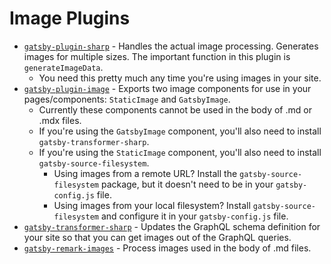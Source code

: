 # Image Plugins

* [`gatsby-plugin-sharp`](https://www.gatsbyjs.com/plugins/gatsby-plugin-sharp/) - Handles the actual image processing. Generates images for multiple sizes. The important function in this plugin is `generateImageData`.
    * You need this pretty much any time you're using images in your site.
* [`gatsby-plugin-image`](https://www.gatsbyjs.com/plugins/gatsby-plugin-image/) - Exports two image components for use in your pages/components: `StaticImage` and `GatsbyImage`.
    * Currently these components cannot be used in the body of .md or .mdx files.
    * If you're using the `GatsbyImage` component, you'll also need to install `gatsby-transformer-sharp`.
    * If you're using the `StaticImage` component, you'll also need to install `gatsby-source-filesystem`.
        * Using images from a remote URL? Install the `gatsby-source-filesystem` package, but it doesn't need to be in your `gatsby-config.js` file.
        * Using images from your local filesystem? Install `gatsby-source-filesystem` and configure it in your `gatsby-config.js` file.
* [`gatsby-transformer-sharp`](https://www.gatsbyjs.com/plugins/gatsby-transformer-sharp/) - Updates the GraphQL schema definition for your site so that you can get images out of the GraphQL queries.
* [`gatsby-remark-images`](https://www.gatsbyjs.com/plugins/gatsby-remark-images/) - Process images used in the body of .md files.
